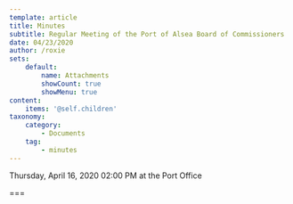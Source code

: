 ```yaml
---
template: article
title: Minutes
subtitle: Regular Meeting of the Port of Alsea Board of Commissioners
date: 04/23/2020
author: /roxie
sets:
    default:
        name: Attachments
        showCount: true
        showMenu: true
content:
    items: '@self.children'
taxonomy:
    category: 
        - Documents
    tag: 
        - minutes
---
```


Thursday, April 16, 2020 02:00 PM at the Port Office

===


